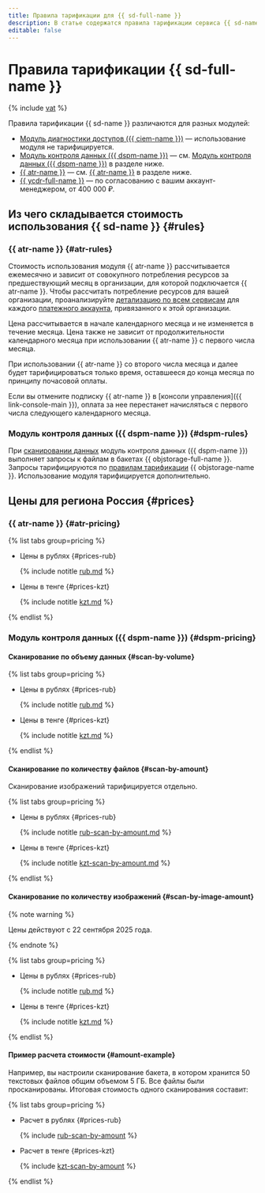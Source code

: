 ```yaml
---
title: Правила тарификации для {{ sd-full-name }}
description: В статье содержатся правила тарификации сервиса {{ sd-name }}.
editable: false
---
```


# Правила тарификации {{ sd-full-name }}




{% include [vat](../_includes/vat.md) %}

Правила тарификации {{ sd-name }} различаются для разных модулей:

* [Модуль диагностики доступов ({{ ciem-name }})](concepts/ciem.md) — использование модуля не тарифицируется.
* [Модуль контроля данных ({{ dspm-name }})](concepts/dspm.md) — см. [Модуль контроля данных ({{ dspm-name }})](#dspm-rules) в разделе ниже.
* [{{ atr-name }}](concepts/access-transparency.md) — см. [{{ atr-name }}](#atr-rules) в разделе ниже.
* [{{ ycdr-full-name }}](concepts/ycdr.md) — по согласованию с вашим аккаунт-менеджером, от 400 000 ₽.

## Из чего складывается стоимость использования {{ sd-name }} {#rules}

### {{ atr-name }} {#atr-rules}

Стоимость использования модуля {{ atr-name }} рассчитывается ежемесячно и зависит от совокупного потребления ресурсов за предшествующий месяц в организации, для которой подключается {{ atr-name }}. Чтобы рассчитать потребление ресурсов для вашей организации, проанализируйте [детализацию по всем сервисам](../billing/operations/check-charges.md#services_1) для каждого [платежного аккаунта](../billing/concepts/billing-account.md), привязанного к этой организации.

Цена рассчитывается в начале календарного месяца и не изменяется в течение месяца. Цена также не зависит от продолжительности календарного месяца при использовании {{ atr-name }} с первого числа месяца.

При использовании {{ atr-name }} со второго числа месяца и далее будет тарифицироваться только время, оставшееся до конца месяца по принципу почасовой оплаты.

Если вы отмените подписку {{ atr-name }} в [консоли управления]({{ link-console-main }}), оплата за нее перестанет начисляться с первого числа следующего календарного месяца.

### Модуль контроля данных ({{ dspm-name }}) {#dspm-rules}

При [сканировании данных](operations/dspm/create-scan.md) модуль контроля данных ({{ dspm-name }}) выполняет запросы к файлам в бакетах {{ objstorage-full-name }}. Запросы тарифицируются по [правилам тарификации](../storage/pricing.md) {{ objstorage-name }}. Использование модуля тарифицируется дополнительно.

## Цены для региона Россия {#prices}

### {{ atr-name }} {#atr-pricing}


{% list tabs group=pricing %}

- Цены в рублях {#prices-rub}

  {% include notitle [rub.md](../_pricing/security-deck/access-transparency/rub.md) %}

- Цены в тенге {#prices-kzt}

  {% include notitle [kzt.md](../_pricing/security-deck/access-transparency/kzt.md) %}

{% endlist %}



### Модуль контроля данных ({{ dspm-name }}) {#dspm-pricing}

#### Сканирование по объему данных {#scan-by-volume}


{% list tabs group=pricing %}

- Цены в рублях {#prices-rub}

  {% include notitle [rub.md](../_pricing/security-deck/dspm/rub.md) %}

- Цены в тенге {#prices-kzt}

  {% include notitle [kzt.md](../_pricing/security-deck/dspm/kzt.md) %}

{% endlist %}



#### Сканирование по количеству файлов {#scan-by-amount}

Сканирование изображений тарифицируется отдельно.


{% list tabs group=pricing %}

- Цены в рублях {#prices-rub}

  {% include notitle [rub-scan-by-amount.md](../_pricing/security-deck/dspm/rub-scan-by-amount.md) %}

- Цены в тенге {#prices-kzt}

  {% include notitle [kzt-scan-by-amount.md](../_pricing/security-deck/dspm/kzt-scan-by-amount.md) %}

{% endlist %}



#### Сканирование по количеству изображений {#scan-by-image-amount}

{% note warning %}

Цены действуют с 22 сентября 2025 года.

{% endnote %}


{% list tabs group=pricing %}

- Цены в рублях {#prices-rub}

  {% include notitle [rub.md](../_pricing/security-deck/dspm/rub-scan-by-image-amount.md) %}

- Цены в тенге {#prices-kzt}

  {% include notitle [kzt.md](../_pricing/security-deck/dspm/kzt-scan-by-image-amount.md) %}

{% endlist %}



#### Пример расчета стоимости {#amount-example}

Например, вы настроили сканирование бакета, в котором хранится 50 текстовых файлов общим объемом 5 ГБ. Все файлы были просканированы. Итоговая стоимость одного сканирования составит:


{% list tabs group=pricing %}

- Расчет в рублях {#prices-rub}

  {% include [rub-scan-by-amount](../_pricing_examples/security-deck/rub-scan-by-amount.md) %}

- Расчет в тенге {#prices-kzt}

  {% include [kzt-scan-by-amount](../_pricing_examples/security-deck/kzt-scan-by-amount.md) %}

{% endlist %}


